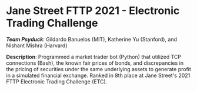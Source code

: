 # **Jane Street FTTP 2021 - Electronic Trading Challenge**

***Team Psyduck***: Gildardo Banuelos (MIT), Katherine Yu (Stanford), and Nishant Mishra (Harvard)

**Description**: Programmed a market trader bot (Python) that utilized TCP connections (Bash), the known fair prices of bonds, and discrepancies in the pricing of securities under the same underlying assets to generate profit in a simulated financial exchange. Ranked in 8th place at Jane Street's 2021 FTTP Electronic Trading Challenge (ETC).
